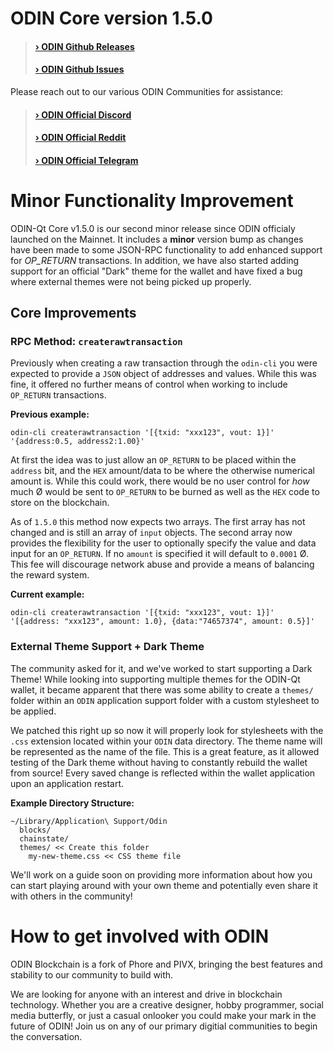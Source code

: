 ODIN Core version 1.5.0
==========================

> #### [› ODIN Github Releases](https://github.com/odinblockchain/odin/releases)
> #### [› ODIN Github Issues](https://github.com/odinblockchain/odin/issues)

Please reach out to our various ODIN Communities for assistance:

> #### [› ODIN Official Discord](https://discord.me/odinblockchain)
> #### [› ODIN Official Reddit](https://www.reddit.com/r/OdinBlockchain/)
> #### [› ODIN Official Telegram](https://t.me/ODINchain)


Minor Functionality Improvement
==========================

ODIN-Qt Core v1.5.0 is our second minor release since ODIN officialy launched on the Mainnet. It includes a **minor** version bump as changes have been made to some JSON-RPC functionality to add enhanced support for *OP_RETURN* transactions. In addition, we have also started adding support for an official "Dark" theme for the wallet and have fixed a bug where external themes were not being picked up properly.

## Core Improvements

### RPC Method: `createrawtransaction`
Previously when creating a raw transaction through the `odin-cli` you were expected to provide a `JSON` object of addresses and values. While this was fine, it offered no further means of control when working to include `OP_RETURN` transactions.

**Previous example:**
```
odin-cli createrawtransaction '[{txid: "xxx123", vout: 1}]' '{address:0.5, address2:1.00}'
```

At first the idea was to just allow an `OP_RETURN` to be placed within the `address` bit, and the `HEX` amount/data to be where the otherwise numerical amount is. While this could work, there would be no user control for *how* much Ø would be sent to `OP_RETURN` to be burned as well as the `HEX` code to store on the blockchain.

As of `1.5.0` this method now expects two arrays. The first array has not changed and is still an array of `input` objects. The second array now provides the flexibility for the user to optionally specify the value and data input for an `OP_RETURN`. If no `amount` is specified it will default to `0.0001` Ø. This fee will discourage network abuse and provide a means of balancing the reward system.

**Current example:**
```
odin-cli createrawtransaction '[{txid: "xxx123", vout: 1}]' '[{address: "xxx123", amount: 1.0}, {data:"74657374", amount: 0.5}]'
```

### External Theme Support + Dark Theme
The community asked for it, and we've worked to start supporting a Dark Theme! While looking into supporting multiple themes for the ODIN-Qt wallet, it became apparent that there was some ability to create a `themes/` folder within an `ODIN` application support folder with a custom stylesheet to be applied.

We patched this right up so now it will properly look for stylesheets with the `.css` extension located within your `ODIN` data directory. The theme name will be represented as the name of the file. This is a great feature, as it allowed testing of the Dark theme without having to constantly rebuild the wallet from source! Every saved change is reflected within the wallet application upon an application restart.

**Example Directory Structure:**
```
~/Library/Application\ Support/Odin
  blocks/
  chainstate/
  themes/ << Create this folder
    my-new-theme.css << CSS theme file
```

We'll work on a guide soon on providing more information about how you can start playing around with your own theme and potentially even share it with others in the community!


How to get involved with ODIN
==========================

ODIN Blockchain is a fork of Phore and PIVX, bringing the best features and stability to our community to build with.

We are looking for anyone with an interest and drive in blockchain technology. Whether you are a creative designer, hobby programmer, social media butterfly, or just a casual onlooker you could make your mark in the future of ODIN! Join us on any of our primary digitial communities to begin the conversation.
